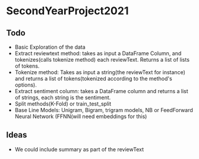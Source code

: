 # SecondYearProject2021

## Todo

- Basic Exploration of the data
- Extract reviewtext method: takes as input a DataFrame Column, and tokenizes(calls tokenize method) each reviewText. Returns a list of lists of tokens.
- Tokenize method: Takes as input a string(the reviewText for instance) and returns a list of tokens(tokenized according to the method's options).
- Extract sentiment column: takes a DataFrame column and returns a list of strings, each string is the sentiment. 
- Split methods(K-Fold) or train_test_split
- Base Line Models: Unigram, Bigram, trigram models, NB or FeedForward Neural Network (FFNN(will need embeddings for this)


## Ideas

- We could include summary as part of the reviewText
